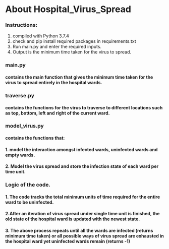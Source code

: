 # About Hospital_Virus_Spread

### Instructions:
1. compiled with Python 3.7.4
2. check and pip install required packages in requirements.txt
3. Run main.py and enter the required inputs.
4. Output is the minimum time taken for the virus to spread. 

### main.py
#### contains the main function that gives the minimum time taken for the virus to spread entirely in the hospital wards.

### traverse.py
#### contains the functions for the virus to traverse to different locations such as top, bottom, left and right of the current ward.

### model_virus.py
#### contains the functions that:
#### 1. model the interaction amongst infected wards, uninfected wards and empty wards.
#### 2. Model the virus spread and store the infection state of each ward per time unit.


### Logic of the code.
#### 1. The code tracks the total minimum units of time required for the entire ward to be uninfected.
#### 2.After an iteration of virus spread under single time unit is finished, the old state of the hospital ward is updated with the newest state.
#### 3. The above process repeats until all the wards are infected (returns minimum time taken) or all possible ways of virus spread are exhausted in the hospital ward yet uninfected wards remain (returns -1)

